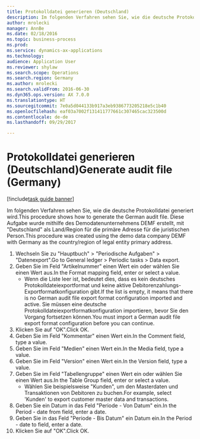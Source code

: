 ```yaml
--- 
title: Protokolldatei generieren (Deutschland)
description: Im folgenden Verfahren sehen Sie, wie die deutsche Protokolldatei generiert wird.
author: mrolecki
manager: AnnBe
ms.date: 02/18/2016
ms.topic: business-process
ms.prod: 
ms.service: dynamics-ax-applications
ms.technology: 
audience: Application User
ms.reviewer: shylaw
ms.search.scope: Operations
ms.search.region: Germany
ms.author: mrolecki
ms.search.validFrom: 2016-06-30
ms.dyn365.ops.version: AX 7.0.0
ms.translationtype: HT
ms.sourcegitcommit: 7e0a5d044133b917a3eb9386773205218e5c1b40
ms.openlocfilehash: eaf03a7002f131411777661c307465cac323500d
ms.contentlocale: de-de
ms.lasthandoff: 09/29/2017

---
```

# <a name="generate-audit-file-germany"></a><span data-ttu-id="5365e-103">Protokolldatei generieren (Deutschland)</span><span class="sxs-lookup"><span data-stu-id="5365e-103">Generate audit file (Germany)</span></span>

[!include[task guide banner](../../includes/task-guide-banner.md)]

<span data-ttu-id="5365e-104">Im folgenden Verfahren sehen Sie, wie die deutsche Protokolldatei generiert wird.</span><span class="sxs-lookup"><span data-stu-id="5365e-104">This procedure shows how to generate the German audit file.</span></span> <span data-ttu-id="5365e-105">Diese Aufgabe wurde mithilfe des Demodatenunternehmens DEMF erstellt, mit "Deutschland" als Land/Region für die primäre Adresse für die juristischen Person.</span><span class="sxs-lookup"><span data-stu-id="5365e-105">This procedure was created using the demo data company DEMF with Germany as the country/region of legal entity primary address.</span></span>

1. <span data-ttu-id="5365e-106">Wechseln Sie zu "Hauptbuch" > "Periodische Aufgaben" > "Datenexport".</span><span class="sxs-lookup"><span data-stu-id="5365e-106">Go to General ledger > Periodic tasks > Data export.</span></span>
2. <span data-ttu-id="5365e-107">Geben Sie im Feld "Artikelnummer" einen Wert ein oder wählen Sie einen Wert aus.</span><span class="sxs-lookup"><span data-stu-id="5365e-107">In the Format mapping field, enter or select a value.</span></span>
    * <span data-ttu-id="5365e-108">Wenn die Liste leer ist, bedeutet dies, dass es kein deutsches Protokolldateiexportformat und keine aktive Debitorenzahlungs-Exportformatkonfiguration gibt.</span><span class="sxs-lookup"><span data-stu-id="5365e-108">If the list is empty, it means that there is no German audit file export format configuration imported and active.</span></span> <span data-ttu-id="5365e-109">Sie müssen eine deutsche Protokolldateiexportformatkonfiguration importieren, bevor Sie den Vorgang fortsetzen können.</span><span class="sxs-lookup"><span data-stu-id="5365e-109">You must import a German audit file export format configuration before you can continue.</span></span>  
3. <span data-ttu-id="5365e-110">Klicken Sie auf "OK".</span><span class="sxs-lookup"><span data-stu-id="5365e-110">Click OK.</span></span>
4. <span data-ttu-id="5365e-111">Geben Sie im Feld "Kommentar" einen Wert ein.</span><span class="sxs-lookup"><span data-stu-id="5365e-111">In the Comment field, type a value.</span></span>
5. <span data-ttu-id="5365e-112">Geben Sie im Feld "Medien" einen Wert ein.</span><span class="sxs-lookup"><span data-stu-id="5365e-112">In the Media field, type a value.</span></span>
6. <span data-ttu-id="5365e-113">Geben Sie im Feld "Version" einen Wert ein.</span><span class="sxs-lookup"><span data-stu-id="5365e-113">In the Version field, type a value.</span></span>
7. <span data-ttu-id="5365e-114">Geben Sie im Feld "Tabellengruppe" einen Wert ein oder wählen Sie einen Wert aus.</span><span class="sxs-lookup"><span data-stu-id="5365e-114">In the Table Group field, enter or select a value.</span></span>
    * <span data-ttu-id="5365e-115">Wählen Sie beispielsweise "Kunden", um den Masterdaten und Transaktionen von Debitoren zu buchen.</span><span class="sxs-lookup"><span data-stu-id="5365e-115">For example, select 'Kunden' to export customer master data and transactions.</span></span>  
8. <span data-ttu-id="5365e-116">Geben Sie ein Datum in das Feld "Periode - Von Datum" ein.</span><span class="sxs-lookup"><span data-stu-id="5365e-116">In the Period - date from field, enter a date.</span></span>
9. <span data-ttu-id="5365e-117">Geben Sie in das Feld "Periode - Bis Datum" ein Datum ein.</span><span class="sxs-lookup"><span data-stu-id="5365e-117">In the Period - date to field, enter a date.</span></span>
10. <span data-ttu-id="5365e-118">Klicken Sie auf "OK".</span><span class="sxs-lookup"><span data-stu-id="5365e-118">Click OK.</span></span>



